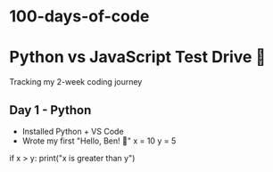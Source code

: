 # 100-days-of-code

# Python vs JavaScript Test Drive 🚀
Tracking my 2-week coding journey

## Day 1 - Python
- Installed Python + VS Code
- Wrote my first "Hello, Ben! 🚀"
x = 10
y = 5

if x > y:
	print("x is greater than y")
  

